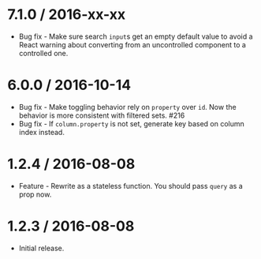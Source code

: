 7.1.0 / 2016-xx-xx
==================

  * Bug fix - Make sure search `input`s get an empty default value to avoid a React warning about converting from an uncontrolled component to a controlled one.

6.0.0 / 2016-10-14
==================

  * Bug fix - Make toggling behavior rely on `property` over `id`. Now the behavior is more consistent with filtered sets. #216
  * Bug fix - If `column.property` is not set, generate key based on column index instead.

1.2.4 / 2016-08-08
==================

  * Feature - Rewrite as a stateless function. You should pass `query` as a prop now.

1.2.3 / 2016-08-08
==================

  * Initial release.
